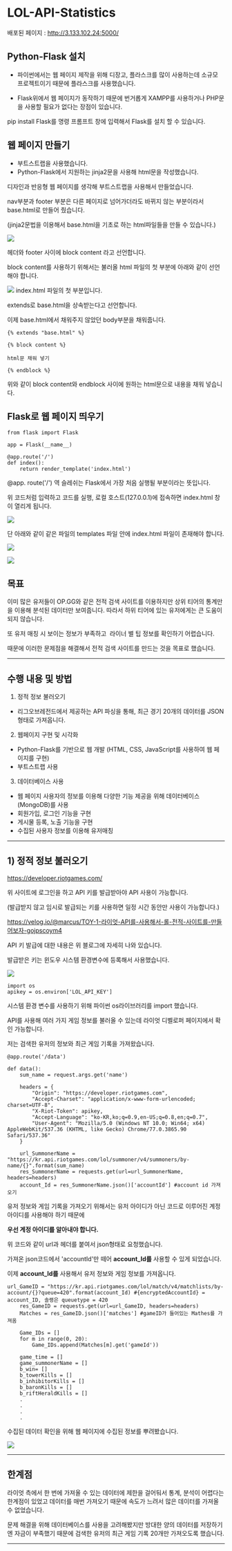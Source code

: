 # LOL-API-Statistics
배포된 페이지 : http://3.133.102.24:5000/

## Python-Flask 설치

-   파이썬에서는 웹 페이지 제작을 위해 디장고, 플라스크를 많이 사용하는데 소규모 프로젝트이기 때문에 플라스크를 사용했습니다.
    
-   Flask위에서 웹 페이지가 동작하기 때문에 번거롭게 XAMPP를 사용하거나 PHP문을 사용할 필요가 없다는 장점이 있습니다.
    

pip install Flask를 명령 프롬프트 창에 입력해서 Flask를 설치 할 수 있습니다.

## 웹 페이지 만들기

-   부트스트랩을 사용했습니다.
-   Python-Flask에서 지원하는 jinja2문을 사용해 html문을 작성했습니다.

디자인과 반응형 웹 페이지를 생각해 부트스트랩을 사용해서 만들었습니다.

nav부분과 footer 부분은 다른 페이지로 넘어가더라도 바뀌지 않는 부분이라서 base.html로 만들어 줬습니다.

(jinja2문법을 이용해서 base.html을 기초로 하는 html파일들을 만들 수 있습니다.)

![](https://img1.daumcdn.net/thumb/R1280x0/?scode=mtistory2&fname=https%3A%2F%2Fk.kakaocdn.net%2Fdn%2F00ag8%2FbtqAQM8bVPK%2FW8UKXZ3C528z12r9NlpQTK%2Fimg.png)

헤더와 footer 사이에 block content 라고 선언합니다.

block content를 사용하기 위해서는 불러올 html 파일의 첫 부분에 아래와 같이 선언해야 합니다.

![](https://img1.daumcdn.net/thumb/R1280x0/?scode=mtistory2&fname=https%3A%2F%2Fk.kakaocdn.net%2Fdn%2FnQkG2%2FbtqAQkRCwvt%2F0gqXu9M7adBYTNJo8LzOn0%2Fimg.png)
index.html 파일의 첫 부분입니다. 

extends로 base.html을 상속받는다고 선언합니다.

이제 base.html에서 채워주지 않았던 body부분을 채워줍니다.

```
{% extends "base.html" %}

{% block content %}

html문 채워 넣기

{% endblock %}
```

위와 같이 block content와 endblock 사이에 원하는 html문으로 내용을 채워 넣습니다.

## Flask로 웹 페이지 띄우기

```
from flask import Flask

app = Flask(__name__)

@app.route('/')
def index():
    return render_template('index.html')
```

@app. route('/') 역 슬레쉬는 Flask에서 가장 처음 실행될 부분이라는 뜻입니다.

위 코드처럼 입력하고 코드를 실행, 로컬 호스트(127.0.0.1)에 접속하면 index.html 창이 열리게 됩니다.

![](https://img1.daumcdn.net/thumb/R1280x0/?scode=mtistory2&fname=https%3A%2F%2Fk.kakaocdn.net%2Fdn%2FcEqe5Q%2FbtqATgteTyk%2FmEA7xPJSSXT7jluRFNQuOk%2Fimg.png)

단 아래와 같이 같은 파일의 templates 파일 안에 index.html 파일이 존재해야 합니다.

![](https://img1.daumcdn.net/thumb/R1280x0/?scode=mtistory2&fname=https%3A%2F%2Fk.kakaocdn.net%2Fdn%2FIBtUq%2FbtqAQ3ICsHA%2FycQGkZTbKLFisXZGwp7wi1%2Fimg.png)

![](https://img1.daumcdn.net/thumb/R1280x0/?scode=mtistory2&fname=https%3A%2F%2Fk.kakaocdn.net%2Fdn%2FMFrry%2FbtqARieu5xi%2FjK93YR2KzJ1LEkHkScgk81%2Fimg.png)


## 목표

이미 많은 유저들이 OP.GG와 같은 전적 검색 사이트를 이용하지만 상위 티어의 통계만을 이용해 분석된 데이터만 보여줍니다. 따라서 하위 티어에 있는 유저에게는 큰 도움이 되지 않습니다.

또 유저 매칭 시 보이는 정보가 부족하고  라이너 별 팁 정보를 확인하기 어렵습니다.

때문에 이러한 문제점을 해결해서 전적 검색 사이트를 만드는 것을 목표로 했습니다.

---

## 수행 내용 및 방법

1) 정적 정보 불러오기

-   리그오브레전드에서 제공하는 API 파싱을 통해, 최근 경기 20개의 데이터를 JSON 형태로 가져옵니다.

2) 웹페이지 구현 및 시각화

-   Python-Flask를 기반으로 웹 개발 (HTML, CSS, JavaScript를 사용하여 웹 페이지를 구현)
-   부트스트랩 사용

3) 데이터베이스 사용

-   웹 페이지 사용자의 정보를 이용해 다양한 기능 제공을 위해 데이터베이스(MongoDB)를 사용
-   회원가입, 로그인 기능을 구현
-   게시물 등록, 노출 기능을 구현
-   수집된 사용자 정보를 이용해 유저매칭

---

## 1) 정적 정보 불러오기

https://developer.riotgames.com/

위 사이트에 로그인을 하고 API 키를 발급받아야 API 사용이 가능합니다.

(발급받지 않고 임시로 발급되는 키를 사용하면 일정 시간 동안만 사용이 가능합니다.)

https://velog.io/@marcus/TOY-1-라이엇-API를-사용해서-롤-전적-사이트를-만들어보자-gojpscoym4

API 키 발급에 대한 내용은 위 블로그에 자세히 나와 있습니다.

발급받은 키는 윈도우 시스템 환경변수에 등록해서 사용했습니다.

![](https://img1.daumcdn.net/thumb/R1280x0/?scode=mtistory2&fname=https%3A%2F%2Fk.kakaocdn.net%2Fdn%2F5L0Oi%2FbtqATgzUjb7%2FXiS0BI4IFqlJAuBUtYali0%2Fimg.png)

```
import os
apikey = os.environ['LOL_API_KEY']

```

시스템 환경 변수를 사용하기 위해 파이썬 os라이브러리를 import 했습니다.

API를 사용해 여러 가지 게임 정보를 불러올 수 있는데 라이엇 디벨로퍼 페이지에서 확인 가능합니다.

저는 검색한 유저의 정보와 최근 게임 기록을 가져왔습니다.

```
@app.route('/data')

def data():
    sum_name = request.args.get('name') 

    headers = {
        "Origin": "https://developer.riotgames.com",
        "Accept-Charset": "application/x-www-form-urlencoded; charset=UTF-8",
        "X-Riot-Token": apikey,
        "Accept-Language": "ko-KR,ko;q=0.9,en-US;q=0.8,en;q=0.7",
        "User-Agent": "Mozilla/5.0 (Windows NT 10.0; Win64; x64) AppleWebKit/537.36 (KHTML, like Gecko) Chrome/77.0.3865.90 Safari/537.36"
    }

    url_SummonerName = "https://kr.api.riotgames.com/lol/summoner/v4/summoners/by-name/{}".format(sum_name) 
    res_SummonerName = requests.get(url=url_SummonerName, headers=headers)
    account_Id = res_SummonerName.json()['accountId'] #account id 가져오기
```

유저 정보와 게임 기록을 가져오기 위해서는 유저 아이디가 아닌 코드로 이루어진 계정 아이디를 사용해야 하기 때문에 

**우선 계정 아이디를 알아내야 합니다.**

위 코드와 같이 url과 헤더를 붙여서 json형태로 요청했습니다.

가져온 json코드에서 'accountId'만 떼어 **account\_Id를** 사용할 수 있게 되었습니다.

이제 **account\_Id를** 사용해서 유저 정보와 게임 정보를 가져옵니다.

```
url_GameID = "https://kr.api.riotgames.com/lol/match/v4/matchlists/by-account/{}?queue=420".format(account_Id) #{encryptedAccountId} = account_ID, 솔랭은 queuetype = 420
    res_GameID = requests.get(url=url_GameID, headers=headers)
    Matches = res_GameID.json()['matches'] #gameID가 들어있는 Mathes를 가져옴
    
    Game_IDs = []  
    for m in range(0, 20):
        Game_IDs.append(Matches[m].get('gameId'))

    game_time = []
    game_summonerName = []
    b_win= []
    b_towerKills = []
    b_inhibitorKills = []
    b_baronKills = []
    b_riftHeraldKills = []
    .
    .
    .
    .
```

수집된 데이터 확인을 위해 웹 페이지에 수집된 정보를 뿌려봤습니다.

![](https://img1.daumcdn.net/thumb/R1280x0/?scode=mtistory2&fname=https%3A%2F%2Fk.kakaocdn.net%2Fdn%2Fee4ARr%2FbtqAQmohr8a%2FaMnobYGeZbPktw7i97TH9k%2Fimg.png)

---

## 한계점

라이엇 측에서 한 번에 가져올 수 있는 데이터에 제한을 걸어둬서 통계, 분석이 어렵다는 한계점이 있었고 데이터를 매번 가져오기 때문에 속도가 느려서 많은 데이터를 가져올 수 없었습니다.

문제 해결을 위해 데이터베이스를 사용을 고려해봤지만 방대한 양의 데이터를 저장하기엔 자금이 부족했기 때문에 검색한 유저의 최근 게임 기록 20개만 가져오도록 했습니다.

---



